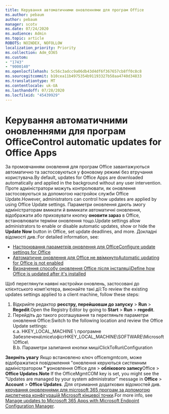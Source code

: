 ```yaml
---
title: Керування автоматичними оновленнями для програм Office
ms.author: pebaum
author: pebaum
manager: scotv
ms.date: 07/24/2020
ms.audience: Admin
ms.topic: article
ROBOTS: NOINDEX, NOFOLLOW
localization_priority: Priority
ms.collection: Adm_O365
ms.custom:
- "1743"
- "9000140"
ms.openlocfilehash: 5c56c3adcc9a06db43d4df6f367657cb8ff0c8c8
ms.sourcegitcommit: b10cea11b4975354b91193327b58aa4740d34833
ms.translationtype: MT
ms.contentlocale: uk-UA
ms.lasthandoff: 07/28/2020
ms.locfileid: "45439929"
---
```

# <a name="control-automatic-updates-for-office-apps"></a><span data-ttu-id="4405f-102">Керування автоматичними оновленнями для програм Office</span><span class="sxs-lookup"><span data-stu-id="4405f-102">Control automatic updates for Office Apps</span></span>

<span data-ttu-id="4405f-103">За промовчанням оновлення для програм Office завантажуються автоматично та застосовуються у фоновому режимі без втручання користувача.</span><span class="sxs-lookup"><span data-stu-id="4405f-103">By default, updates for Office Apps are downloaded automatically and applied in the background without any user intervention.</span></span> <span data-ttu-id="4405f-104">Проте адміністратори можуть контролювати, як оновлення застосовуються за допомогою настройок служби Office Update.</span><span class="sxs-lookup"><span data-stu-id="4405f-104">However, administrators can control how updates are applied by using Office Update settings.</span></span> <span data-ttu-id="4405f-105">Параметри оновлення дають змогу адміністраторам вмикати й вимикати автоматичні оновлення, відображати або приховувати кнопку **оновити зараз** в Office, встановлювати терміни оновлення тощо.</span><span class="sxs-lookup"><span data-stu-id="4405f-105">Update settings allow administrators to enable or disable automatic updates, show or hide the **Update Now** button in Office, set update deadlines, and more.</span></span> <span data-ttu-id="4405f-106">Докладні відомості див.:</span><span class="sxs-lookup"><span data-stu-id="4405f-106">For detailed information, see:</span></span>

- [<span data-ttu-id="4405f-107">Настроювання параметрів оновлення для Office</span><span class="sxs-lookup"><span data-stu-id="4405f-107">Configure update settings for Office</span></span>](https://docs.microsoft.com/deployoffice/configure-update-settings-for-office-365-proplus)  
- [<span data-ttu-id="4405f-108">Автоматичне оновлення для Office не ввімкнуто</span><span class="sxs-lookup"><span data-stu-id="4405f-108">Automatic updating for Office is not enabled</span></span>](https://support.microsoft.com/help/2753538/automatic-updating-for-office-2013-and-office-2016-click-to-run-is-not)  
- [<span data-ttu-id="4405f-109">Визначення способу оновлення Office після інсталяції</span><span class="sxs-lookup"><span data-stu-id="4405f-109">Define how Office is updated after it's installed</span></span>](https://docs.microsoft.com/deployoffice/configuration-options-for-the-office-2016-deployment-tool#updates-element)

<span data-ttu-id="4405f-110">Щоб переглянути наявні настройки оновлень, застосовані до клієнтського комп'ютера, виконайте такі дії:</span><span class="sxs-lookup"><span data-stu-id="4405f-110">To review the existing updates settings applied to a client machine, follow these steps:</span></span>

1. <span data-ttu-id="4405f-111">Відкрийте редактор **реєстру, перейшовши до запуску**  >  **Run**  >  **Regedit**.</span><span class="sxs-lookup"><span data-stu-id="4405f-111">Open the Registry Editor by going to **Start** > **Run** > **regedit**.</span></span>
2. <span data-ttu-id="4405f-112">Перейдіть до такого розташування та перегляньте параметри оновлення Office:</span><span class="sxs-lookup"><span data-stu-id="4405f-112">Switch to the following location and review the Office Update settings:</span></span>  
    <span data-ttu-id="4405f-113">є.</span><span class="sxs-lookup"><span data-stu-id="4405f-113">a.</span></span> <span data-ttu-id="4405f-114">HKEY_LOCAL_MACHINE \ програмне Забезпечена\mice\офісr</span><span class="sxs-lookup"><span data-stu-id="4405f-114">HKEY_LOCAL_MACHINE\SOFTWARE\Microsoft\Office</span></span>\  
    <span data-ttu-id="4405f-115">B.</span><span class="sxs-lookup"><span data-stu-id="4405f-115">b.</span></span> <span data-ttu-id="4405f-116">Параметри залипання кнопки миші</span><span class="sxs-lookup"><span data-stu-id="4405f-116">ClickToRun\Configuration</span></span>

<span data-ttu-id="4405f-117">**Зверніть увагу**  Якщо встановлено ключ officemgmtcom, може відображатися повідомлення "оновлення керуються системним адміністратором **" у**оновлення Office для  >  **облікового запису**Office  >  **Office Updates**.</span><span class="sxs-lookup"><span data-stu-id="4405f-117">**Note**  If the OfficeMgmtCOM key is set, you might see the "Updates are managed by your system administrator" message in **Office** > **Account** > **Office Updates**.</span></span> <span data-ttu-id="4405f-118">Для отримання додаткових відомостей див. [керування оновленнями для microsoft 365 програм за допомогою диспетчера конфігурацій Microsoft кінцевої точки](https://docs.microsoft.com/deployoffice/manage-updates-to-office-365-proplus-with-system-center-configuration-manager#method-1-use-office-deployment-tool-to-enable-office-365-clients-to-receive-updates-from-configuration-manager).</span><span class="sxs-lookup"><span data-stu-id="4405f-118">For more info, see [Manage updates to Microsoft 365 Apps with Microsoft Endpoint Configuration Manager](https://docs.microsoft.com/deployoffice/manage-updates-to-office-365-proplus-with-system-center-configuration-manager#method-1-use-office-deployment-tool-to-enable-office-365-clients-to-receive-updates-from-configuration-manager).</span></span>  